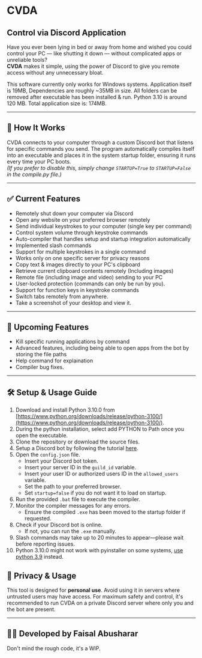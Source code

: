 # CVDA

## Control via Discord Application

Have you ever been lying in bed or away from home and wished you could control your PC — like shutting it down — without complicated apps or unreliable tools?  
**CVDA** makes it simple, using the power of Discord to give you remote access without any unnecessary bloat.

This software currently only works for Windows systems.
Application itself is 19MB, Dependencies are roughly ~35MB in size. All folders can be removed after executable has been installed & run.
Python 3.10 is around 120 MB. Total application size is: 174MB. 

---

## 🚀 How It Works

CVDA connects to your computer through a custom Discord bot that listens for specific commands you send. The program automatically compiles itself into an executable and places it in the system startup folder, ensuring it runs every time your PC boots.  
*(If you prefer to disable this, simply change `STARTUP=True` to `STARTUP=False` in the compile.py file.)*

---

## ✅ Current Features

- Remotely shut down your computer via Discord
- Open any website on your preferred browser remotely
- Send individual keystrokes to your computer (single key per command)
- Control system volume through keystroke commands
- Auto-compiler that handles setup and startup integration automatically
- Implemented slash commands
- Support for multiple keystrokes in a single command
- Works only on one specific server for privacy reasons
- Copy text & images directly to your PC's clipboard
- Retrieve current clipboard contents remotely (Including images)
- Remote file (including image and video) sending to your PC
- User-locked protection (commands can only be run by you).
- Support for function keys in keystroke commands
- Switch tabs remotely from anywhere. 
- Take a screenshot of your desktop and view it.

---

## 🔧 Upcoming Features


- Kill specific running applications by command
- Advanced features, including being able to open apps from the bot by storing the file paths
- Help command for explaination
- Compiler bug fixes.

---

## 🛠️ Setup & Usage Guide

1. Download and install Python 3.10.0 from [https://www.python.org/downloads/release/python-3100/](https://www.python.org/downloads/release/python-3100/).  
2. During the python installation, select add PYTHON to Path once you open the executable.
3. Clone the repository or download the source files.  
4. Setup a Discord bot by following the tutorial [here](https://discordpy.readthedocs.io/en/stable/discord.html).  
5. Open the `config.json` file.  
    - Insert your Discord bot token.  
    - Insert your server ID in the `guild_id` variable.  
    - Insert your user ID or authorized users ID in the `allowed_users` variable.
    - Set the path to your preferred browser.  
    - Set `startup=false` if you do not want it to load on startup.
6. Run the provided `.bat` file to execute the compiler.  
7. Monitor the compiler messages for any errors.  
    - Ensure the compiled `.exe` has been moved to the startup folder if requested.  
8. Check if your Discord bot is online.  
    - If not, you can run the `.exe` manually.  
9. Slash commands may take up to 20 minutes to appear—please wait before reporting issues. 
10. Python 3.10.0 might not work with pyinstaller on some systems, [use python 3.9](https://www.python.org/downloads/release/python-390/) instead. 


## 🔐 Privacy & Usage

This tool is designed for **personal use**. Avoid using it in servers where untrusted users may have access. For maximum safety and control, it's recommended to run CVDA on a private Discord server where only you and the bot are present.

---

## 👨‍💻 Developed by Faisal Abusharar

Don't mind the rough code, it's a WIP.

